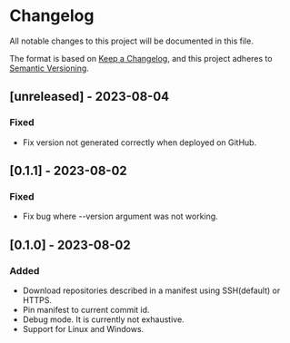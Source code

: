 # Changelog
All notable changes to this project will be documented in this file.

The format is based on [Keep a Changelog](https://keepachangelog.com/en/1.0.0/),
and this project adheres to [Semantic Versioning](https://semver.org/spec/v2.0.0.html).

## [unreleased] - 2023-08-04

### Fixed
- Fix version not generated correctly when deployed on GitHub.

## [0.1.1] - 2023-08-02

### Fixed
- Fix bug where --version argument was not working.

## [0.1.0] - 2023-08-02

### Added
- Download repositories described in a manifest using SSH(default) or HTTPS.
- Pin manifest to current commit id.
- Debug mode. It is currently not exhaustive.
- Support for Linux and Windows.
